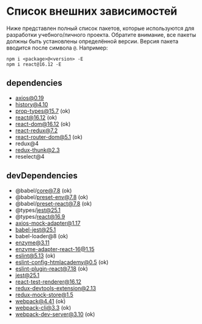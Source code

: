 # Список внешних зависимостей

Ниже представлен полный список пакетов, которые используются для разработки учебного/личного проекта. Обратите внимание, все пакеты должны быть установлены определённой версии. Версия пакета вводится после символа `@`. Например: 

```
npm i <package>@<version> -E
npm i react@16.12 -E
``` 

## dependencies

* axios@0.19
* history@4.10
* prop-types@15.7 (ok)
* react@16.12 (ok)
* react-dom@16.12 (ok)
* react-redux@7.2
* react-router-dom@5.1 (ok)
* redux@4
* redux-thunk@2.3
* reselect@4

## devDependencies

* @babel/core@7.8 (ok)
* @babel/preset-env@7.8 (ok)
* @babel/preset-react@7.8 (ok)
* @types/jest@25.1
* @types/react@16.9
* axios-mock-adapter@1.17
* babel-jest@25.1
* babel-loader@8 (ok)
* enzyme@3.11
* enzyme-adapter-react-16@1.15
* eslint@5.13 (ok)
* eslint-config-htmlacademy@0.5 (ok)
* eslint-plugin-react@7.18 (ok)
* jest@25.1
* react-test-renderer@16.12
* redux-devtools-extension@2.13
* redux-mock-store@1.5
* webpack@4.41 (ok)
* webpack-cli@3.3 (ok)
* webpack-dev-server@3.10 (ok)
